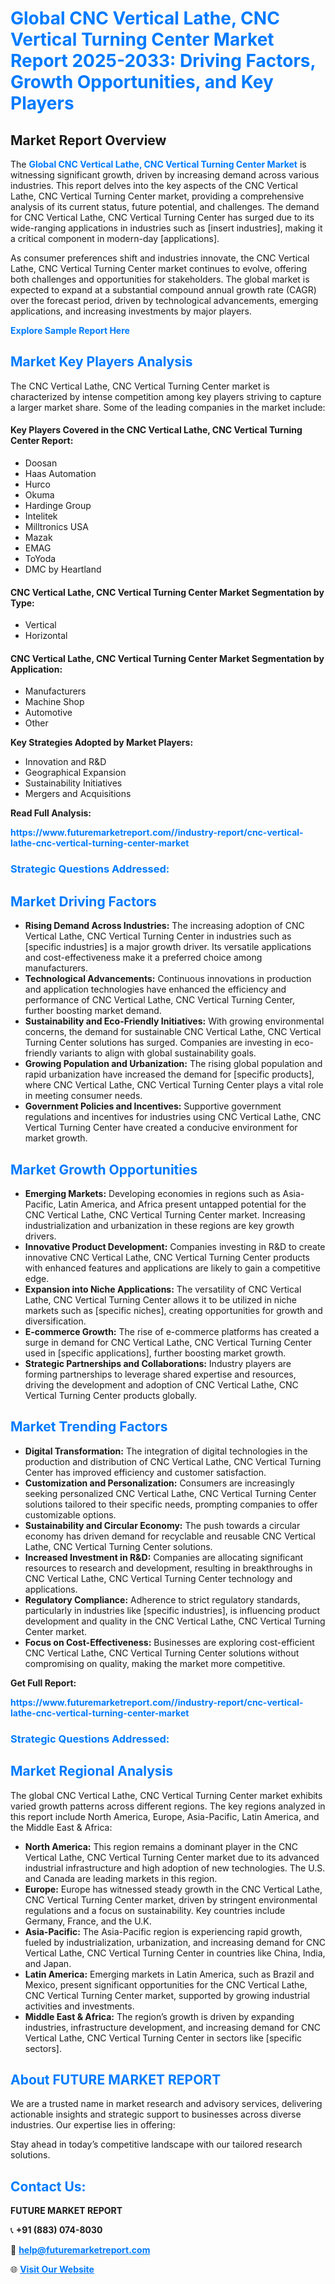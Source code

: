 <h1 style="color: #007BFF;">Global CNC Vertical Lathe, CNC Vertical Turning Center Market Report 2025-2033: Driving Factors, Growth Opportunities, and Key Players</h1>

<section id="overview">
<h2>Market Report Overview</h2>
<p>The <a href="https://www.futuremarketreport.com//industry-report/cnc-vertical-lathe-cnc-vertical-turning-center-market" style="color: #007BFF; text-decoration: none;"><strong>Global CNC Vertical Lathe, CNC Vertical Turning Center Market</strong></a> is witnessing significant growth, driven by increasing demand across various industries. This report delves into the key aspects of the CNC Vertical Lathe, CNC Vertical Turning Center market, providing a comprehensive analysis of its current status, future potential, and challenges. The demand for CNC Vertical Lathe, CNC Vertical Turning Center has surged due to its wide-ranging applications in industries such as [insert industries], making it a critical component in modern-day [applications].</p>
<p>As consumer preferences shift and industries innovate, the CNC Vertical Lathe, CNC Vertical Turning Center market continues to evolve, offering both challenges and opportunities for stakeholders. The global market is expected to expand at a substantial compound annual growth rate (CAGR) over the forecast period, driven by technological advancements, emerging applications, and increasing investments by major players.</p>
</section>

<section id="overview">
<p><a href="https://www.futuremarketreport.com//request-sample/reportId=92364" style="color: #007BFF; text-decoration: none;"><strong>Explore Sample Report Here</strong></a></p>
</section>

<section id="key-players">
<h2 style="color: #007BFF;">Market Key Players Analysis</h2>
<p>The CNC Vertical Lathe, CNC Vertical Turning Center market is characterized by intense competition among key players striving to capture a larger market share. Some of the leading companies in the market include:</p>
<h4>Key Players Covered in the CNC Vertical Lathe, CNC Vertical Turning Center Report:</h4>
<ul><li>Doosan</li><li>Haas Automation</li><li>Hurco</li><li>Okuma</li><li>Hardinge Group</li><li>Intelitek</li><li>Milltronics USA</li><li>Mazak</li><li>EMAG</li><li>ToYoda</li><li>DMC by Heartland</li></ul>
<h4>CNC Vertical Lathe, CNC Vertical Turning Center Market Segmentation by Type:</h4>
<ul><li>Vertical</li><li>Horizontal</li></ul>

<h4>CNC Vertical Lathe, CNC Vertical Turning Center Market Segmentation by Application:</h4>
<ul><li>Manufacturers</li><li>Machine Shop</li><li>Automotive</li><li>Other</li></ul>
<p><strong>Key Strategies Adopted by Market Players:</strong></p>
<ul>
<li>Innovation and R&D</li>
<li>Geographical Expansion</li>
<li>Sustainability Initiatives</li>
<li>Mergers and Acquisitions</li>
</ul>
</section>

<section>
<p><strong>Read Full Analysis: </strong></p><a href="https://www.futuremarketreport.com//industry-report/cnc-vertical-lathe-cnc-vertical-turning-center-market" style="color: #007BFF; text-decoration: none;"><strong>https://www.futuremarketreport.com//industry-report/cnc-vertical-lathe-cnc-vertical-turning-center-market</strong></a>
<h3 style="color: #007BFF;">Strategic Questions Addressed:</h3>
</section>

<section id="driving-factors">
<h2 style="color: #007BFF;">Market Driving Factors</h2>
<ul>
<li><strong>Rising Demand Across Industries:</strong> The increasing adoption of CNC Vertical Lathe, CNC Vertical Turning Center in industries such as [specific industries] is a major growth driver. Its versatile applications and cost-effectiveness make it a preferred choice among manufacturers.</li>
<li><strong>Technological Advancements:</strong> Continuous innovations in production and application technologies have enhanced the efficiency and performance of CNC Vertical Lathe, CNC Vertical Turning Center, further boosting market demand.</li>
<li><strong>Sustainability and Eco-Friendly Initiatives:</strong> With growing environmental concerns, the demand for sustainable CNC Vertical Lathe, CNC Vertical Turning Center solutions has surged. Companies are investing in eco-friendly variants to align with global sustainability goals.</li>
<li><strong>Growing Population and Urbanization:</strong> The rising global population and rapid urbanization have increased the demand for [specific products], where CNC Vertical Lathe, CNC Vertical Turning Center plays a vital role in meeting consumer needs.</li>
<li><strong>Government Policies and Incentives:</strong> Supportive government regulations and incentives for industries using CNC Vertical Lathe, CNC Vertical Turning Center have created a conducive environment for market growth.</li>
</ul>
</section>

<section id="growth-opportunities">
<h2 style="color: #007BFF;">Market Growth Opportunities</h2>
<ul>
<li><strong>Emerging Markets:</strong> Developing economies in regions such as Asia-Pacific, Latin America, and Africa present untapped potential for the CNC Vertical Lathe, CNC Vertical Turning Center market. Increasing industrialization and urbanization in these regions are key growth drivers.</li>
<li><strong>Innovative Product Development:</strong> Companies investing in R&D to create innovative CNC Vertical Lathe, CNC Vertical Turning Center products with enhanced features and applications are likely to gain a competitive edge.</li>
<li><strong>Expansion into Niche Applications:</strong> The versatility of CNC Vertical Lathe, CNC Vertical Turning Center allows it to be utilized in niche markets such as [specific niches], creating opportunities for growth and diversification.</li>
<li><strong>E-commerce Growth:</strong> The rise of e-commerce platforms has created a surge in demand for CNC Vertical Lathe, CNC Vertical Turning Center used in [specific applications], further boosting market growth.</li>
<li><strong>Strategic Partnerships and Collaborations:</strong> Industry players are forming partnerships to leverage shared expertise and resources, driving the development and adoption of CNC Vertical Lathe, CNC Vertical Turning Center products globally.</li>
</ul>
</section>

<section id="trending-factors">
<h2 style="color: #007BFF;">Market Trending Factors</h2>
<ul>
<li><strong>Digital Transformation:</strong> The integration of digital technologies in the production and distribution of CNC Vertical Lathe, CNC Vertical Turning Center has improved efficiency and customer satisfaction.</li>
<li><strong>Customization and Personalization:</strong> Consumers are increasingly seeking personalized CNC Vertical Lathe, CNC Vertical Turning Center solutions tailored to their specific needs, prompting companies to offer customizable options.</li>
<li><strong>Sustainability and Circular Economy:</strong> The push towards a circular economy has driven demand for recyclable and reusable CNC Vertical Lathe, CNC Vertical Turning Center solutions.</li>
<li><strong>Increased Investment in R&D:</strong> Companies are allocating significant resources to research and development, resulting in breakthroughs in CNC Vertical Lathe, CNC Vertical Turning Center technology and applications.</li>
<li><strong>Regulatory Compliance:</strong> Adherence to strict regulatory standards, particularly in industries like [specific industries], is influencing product development and quality in the CNC Vertical Lathe, CNC Vertical Turning Center market.</li>
<li><strong>Focus on Cost-Effectiveness:</strong> Businesses are exploring cost-efficient CNC Vertical Lathe, CNC Vertical Turning Center solutions without compromising on quality, making the market more competitive.</li>
</ul>
</section>

<section>
<p><strong>Get Full Report: </strong></p><a href="https://www.futuremarketreport.com//industry-report/cnc-vertical-lathe-cnc-vertical-turning-center-market" style="color: #007BFF; text-decoration: none;"><strong>https://www.futuremarketreport.com//industry-report/cnc-vertical-lathe-cnc-vertical-turning-center-market</strong></a>
<h3 style="color: #007BFF;">Strategic Questions Addressed:</h3>
</section>


<section id="regional-analysis">
<h2 style="color: #007BFF;">Market Regional Analysis</h2>
<p>The global CNC Vertical Lathe, CNC Vertical Turning Center market exhibits varied growth patterns across different regions. The key regions analyzed in this report include North America, Europe, Asia-Pacific, Latin America, and the Middle East & Africa:</p>
<ul>
<li><strong>North America:</strong> This region remains a dominant player in the CNC Vertical Lathe, CNC Vertical Turning Center market due to its advanced industrial infrastructure and high adoption of new technologies. The U.S. and Canada are leading markets in this region.</li>
<li><strong>Europe:</strong> Europe has witnessed steady growth in the CNC Vertical Lathe, CNC Vertical Turning Center market, driven by stringent environmental regulations and a focus on sustainability. Key countries include Germany, France, and the U.K.</li>
<li><strong>Asia-Pacific:</strong> The Asia-Pacific region is experiencing rapid growth, fueled by industrialization, urbanization, and increasing demand for CNC Vertical Lathe, CNC Vertical Turning Center in countries like China, India, and Japan.</li>
<li><strong>Latin America:</strong> Emerging markets in Latin America, such as Brazil and Mexico, present significant opportunities for the CNC Vertical Lathe, CNC Vertical Turning Center market, supported by growing industrial activities and investments.</li>
<li><strong>Middle East & Africa:</strong> The region’s growth is driven by expanding industries, infrastructure development, and increasing demand for CNC Vertical Lathe, CNC Vertical Turning Center in sectors like [specific sectors].</li>
</ul>
</section>

<footer>
<h2 style="color: #007BFF;">About FUTURE MARKET REPORT</h2>
<p>We are a trusted name in market research and advisory services, delivering actionable insights and strategic support to businesses across diverse industries. Our expertise lies in offering:</p>

<p>Stay ahead in today’s competitive landscape with our tailored research solutions.</p>

<h2 style="color: #007BFF;">Contact Us:</h2>
<p><strong>FUTURE MARKET REPORT</strong></p>
<p>📞 <strong>+91 (883) 074-8030</strong></p>
<p>📧 <strong><a href="mailto:help@futuremarketreport.com" style="color: #007BFF;">help@futuremarketreport.com</a></strong></p>
<p>🌐 <strong><a href="https://www.futuremarketreport.com/" style="color: #007BFF;">Visit Our Website</a></strong></p>
</footer>